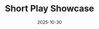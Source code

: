 ---
layout: show-info
slug: fall-short-plays
hidden: false


title: Short Play Showcase
subheader:
description: 
  - 
access_note:


year: 2025
quarter: Fall
week: 5
location: FXK Theater
location_link: /locations/fxk
season: 2025-2026 Shows
date: 2025-10-30


workshops:
- title: We're Live
  author: Nate LePelley
  description: "We're Live follows a college boy, Ky, who is looking to make it big as a streamer in the ever-changing environment of content creators. As he changes his plans and ideas to grow an ever-increasing following, what does he have to sacrifice in order to make his dream a reality? Will he have to alter who he is? Only time will tell how much needs to be lost so that he gains what he’s wanted."
  access_note: 

  roles: 
    # Cast: 
    #   bio_file: 
    # Production Staff:
    #   bio_file: 
  
  audition_contact: ###
    - name: Nate LePelly
      email: nlepelley@uchicago.edu
      role: Director
  production_contact: ###
    - name: Nate LePelly
      email: nlepelley@uchicago.edu
      role: Director
  
  vimeo_link: 

  signup_link: https://docs.google.com/document/d/1Gn4R73WES-rFZFNFmDD7PDVc2_RxfsRRrqWLKrJ-Ztc/edit?usp=drive_link
  sides_link: https://docs.google.com/document/d/1uUyjx8znsCOcAmrej3-FS6XtxSoZbuAKPg6LSjNp0GE/edit?usp=drive_link
  other_links: ###
    More Info: https://docs.google.com/document/d/1gCxV-_xQRnxELHcHmHu4YjbsEv-M3lVzAAgRqv01d6E/edit?usp=drive_link
---